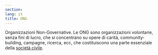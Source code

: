 ```yaml
---
section: 
lang: it
title: ONG
---
```


Organizzazioni Non-Governative. Le ONG sono organizzazioni volontarie, senza fini di lucro, che si concentrano su opere di carità, community-building, campagne, ricerca, ecc, che costituiscono una parte essenziale della [società civile](/glossary/it/civil-society).
